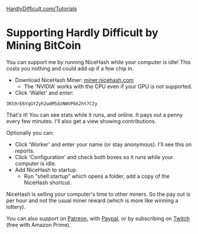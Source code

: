 [HardlyDifficult.com/Tutorials](https://HardlyDifficult.com/Tutorials)

# Supporting Hardly Difficult by Mining BitCoin

You can support me by running NiceHash while your computer is idle!  This costs you nothing and could add up if a few chip in.

 - Download NiceHash Miner: [miner.nicehash.com](https://miner.nicehash.com/)
   - The 'NVIDIA' works with the CPU even if your GPU is not supported.
 - Click 'Wallet' and enter:

```
3KS9rE6YqGYZyh2wdM5dzNWVP6k2ht7CZy
```

That's it!  You can see stats while it runs, and online.  It pays out a penny every few minutes. I'll also get a view showing contributions.

Optionally you can:

 - Click 'Worker' and enter your name (or stay anonymous).  I'll see this on reports.
 - Click 'Configuration' and check both boxes so it runs while your computer is idle.
 - Add NiceHash to startup.  
   - Run "shell:startup" which opens a folder, add a copy of the NiceHash shortcut.

NiceHash is selling your computer's time to other miners.  So the pay out is per hour and not the usual miner reward (which is more like winning a lottery).

You can also support on [Patreon](https://www.patreon.com/HardlyDifficult), with [Paypal](https://u.muxy.io/tip/HardlyDifficult), or by subscribing on [Twitch](https://www.twitch.tv/HardlyDifficult/subscribe) (free with Amazon Prime).